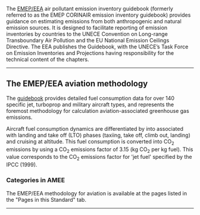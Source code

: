 The
[EMEP/EEA](http://www.eea.europa.eu/publications/emep-eea-emission-inventory-guidebook-2009)
air pollutant emission inventory guidebook (formerly referred to as the
EMEP CORINAIR emission inventory guidebook) provides guidance on
estimating emissions from both anthropogenic and natural emission
sources. It is designed to facilitate reporting of emission inventories
by countries to the UNECE Convention on Long-range Transboundary Air
Pollution and the EU National Emission Ceilings Directive. The EEA
publishes the Guidebook, with the UNECE’s Task Force on Emission
Inventories and Projections having responsibility for the technical
content of the chapters.

-----

## The EMEP/EEA aviation methodology

The
[guidebook](http://www.eea.europa.eu/publications/emep-eea-emission-inventory-guidebook-2009)
provides detailed fuel consumption data for over 140 specific jet,
turboprop and military aircraft types, and represents the foremost
methodology for calculation aviation-associated greenhouse gas
emissions.

Aircraft fuel consumption dynamics are differentiated by into associated
with landing and take off (LTO) phases (taxiing, take off, climb out,
landing) and cruising at altitude. This fuel consumption is converted
into CO<sub>2</sub> emissions by using a CO<sub>2</sub> emissions factor of 3.15 (kg
CO<sub>2</sub> per kg fuel). This value corresponds to the CO<sub>2</sub> emissions
factor for 'jet fuel' specified by the IPCC (1999).

### Categories in AMEE

The EMEP/EEA methodology for aviation is available at the pages listed
in the "Pages in this Standard" tab.

-----
